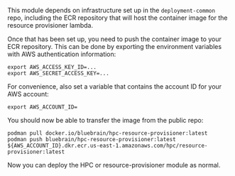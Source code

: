 This module depends on infrastructure set up in the `deployment-common` repo, including the ECR repository that will host the container image for the resource provisioner lambda.

Once that has been set up, you need to push the container image to your ECR repository. This can be done by exporting the environment variables with AWS authentication information:
```
export AWS_ACCESS_KEY_ID=...
export AWS_SECRET_ACCESS_KEY=...
```

For convenience, also set a variable that contains the account ID for your AWS account:

```
export AWS_ACCOUNT_ID=
```

You should now be able to transfer the image from the public repo:

```
podman pull docker.io/bluebrain/hpc-resource-provisioner:latest
podman push bluebrain/hpc-resource-provisioner:latest ${AWS_ACCOUNT_ID}.dkr.ecr.us-east-1.amazonaws.com/hpc/resource-provisioner:latest
```

Now you can deploy the HPC or resource-provisioner module as normal.
